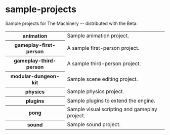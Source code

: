 # sample-projects

Sample projects for The Machinery -- distributed with the Beta:

<table>
    <tr><th>animation</th> <td>Sample animation project.</td></tr>
    <tr><th>gameplay-first-person</th>   <td>A sample first-person project.</td></tr>
    <tr><th>gameplay-third-person</th>   <td>A sample third-person project.</td></tr>
    <tr><th>modular-dungeon-kit</th> <td>Sample scene editing project.</td></tr>
    <tr><th>physics</th> <td>Sample physics project.</td></tr>
    <tr><th>plugins</th> <td>Sample plugins to extend the engine.</td></tr>
    <tr><th>pong</th> <td>Sample visual scripting and gameplay project.</td></tr>
    <tr><th>sound</th> <td>Sample sound project.</td></tr>
</table>

